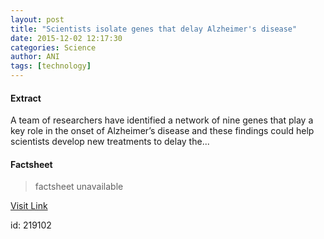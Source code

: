 ```yaml
---
layout: post
title: "Scientists isolate genes that delay Alzheimer's disease"
date: 2015-12-02 12:17:30
categories: Science
author: ANI
tags: [technology]
---
```



#### Extract
>
A team of researchers have identified a network of nine genes that play a key role in the onset of Alzheimer’s disease and these findings could help scientists develop new treatments to delay the...

#### Factsheet
>factsheet unavailable

[Visit Link](http://www.thehindu.com/sci-tech/technology/scientists-isolate-genes-that-delay-alzheimers-disease/article7941215.ece?utm_source=RSS_Feed&utm_medium=RSS&utm_campaign=RSS_Syndication)

id:  219102
